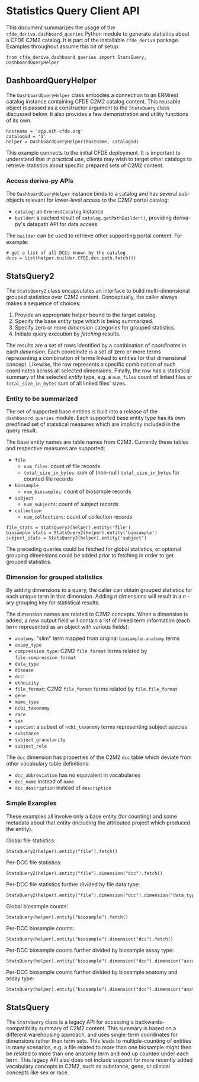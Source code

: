 
# Statistics Query Client API

This document summarizes the usage of the
`cfde_deriva.dashboard_queries` Python module to generate statistics
about a CFDE C2M2 catalog. It is part of the installable `cfde_deriva`
package.  Examples throughout assume this bit of setup:

```
from cfde_deriva.dashboard_queries import StatsQuery, DashboardQueryHelper
```

## DashboardQueryHelper

The `DashboardQueryHelper` class embodies a connection to an ERMrest
catalog instance containing CFDE C2M2 catalog content. This reusable
object is passed as a constructor argument to the `StatsQuery` class
discussed below.  It also provides a few demonstration and utility
functions of its own.

```
hostname = 'app.nih-cfde.org'
catalogid = '1'
helper = DashboardQueryHelper(hostname, catalogid)
```

This example connects to the initial CFDE deployment. It is important
to understand that in practical use, clients may wish to target other
catalogs to retrieve statistics about specific prepared sets of C2M2
content.

### Access deriva-py APIs

The `DashboardQueryHelper` instance binds to a catalog and has
several sub-objects relevant for lower-level access to the
C2M2 portal catalog:

- `catalog`: an `ErmrestCatalog` instance
- `builder`: a cached result of `catalog.getPathBuilder()`, providing deriva-py's datapath API for data access

The `builder` can be used to retrieve other supporting portal
content. For example:

```
# get a list of all DCCs known by the catalog
dccs = list(helper.builder.CFDE.dcc.path.fetch())
```

## StatsQuery2

The `StatsQuery2` class encapsulates an interface to build
multi-dimensional grouped statistics over C2M2 content. Conceptually,
the caller always makes a sequence of choices:

1. Provide an appropriate helper bound to the target catalog.
2. Specify the base _entity_ type which is being summarized.
3. Specify zero or more _dimension_ categories for grouped statistics.
4. Initiate query execution by _fetching_ results.

The results are a set of rows identified by a combination of
_coordinates_ in each _dimension_. Each coordinate is a set of zero or
more terms representing a combination of terms linked to entities for
that dimensional concept.  Likewise, the row represents a specific
combination of such coordinates across all selected dimensions. Finally,
the row has a statistical summary of the selected _entity_ type, e.g.
a `num_files` count of linked files or `total_size_in_bytes` sum of
all linked files' sizes.

### Entity to be summarized

The set of supported base entities is built into a release of the
`dashboaord_queries` module.  Each supported base entity type has its
own predfined set of statstical measures which are implicitly included
in the query result.

The base entity names are table names from C2M2. Currently these tables
and respective measures are supported:

- `file`
    - `num_files`: count of file records
    - `total_size_in_bytes`: sum of (non-null) `total_size_in_bytes` for counted file records
- `biosample`
    - `num_biosamples`: count of biosample records
- `subject`
    - `num_subjects`: count of subject records
- `collection`
    - `num_collections`: count of collection records

```
file_stats = StatsQuery2(helper).entity('file')
biosample_stats = StatsQuery2(helper).entity('biosample')
subject_stats = StatsQuery2(helper).entity('subject')
```

The preceding queries could be fetched for global statistics, or
optional grouping dimensions could be added prior to fetching in order
to get grouped statistics.

### Dimension for grouped statistics

By adding dimensions to a query, the caller can obtain grouped
statistics for each unique term in that dimension. Adding _n_
dimensions will result in a _n_ -ary grouping key for statistical
results.

The dimension names are related to C2M2 concepts. When a dimension is
added, a new output field will contain a list of linked term information
(each term represented as an object with various fields):

- `anatomy`: "slim" term mapped from original `biosample.anatomy` terms
- `assay_type`
- `compression_type`: C2M2 `file_format` terms related by `file.compression_format`
- `data_type`
- `disease`
- `dcc`: 
- `ethnicity`
- `file_format`: C2M2 `file_format` terms related by `file.file_format`
- `gene`
- `mime_type`
- `ncbi_taxonomy`
- `race`
- `sex`
- `species`: a subset of `ncbi_taxonomy` terms representing subject species
- `substance`
- `subject_granularity`
- `subject_role`

The `dcc` dimension has properties of the C2M2 `dcc` table which
deviate from other vocabulary table definitions:

- `dcc_abbreviation` has no equivalent in vocabularies
- `dcc_name` instead of `name`
- `dcc_description` instead of `description`

### Simple Examples

These examples all involve only a base entity (for counting) and some
metadata about that entity (including the attributed project which
produced the entity).

Global file statistics:
```
StatsQuery2(helper).entity("file").fetch()
```

Per-DCC file statistics:
```
StatsQuery2(helper).entity("file").dimension("dcc").fetch()
```

Per-DCC file statistics further divided by file data type:
```
StatsQuery2(helper).entity("file").dimension("dcc").dimension("data_type").fetch()
```

Global biosample counts:
```
StatsQuery(helper).entity("biosample").fetch()
```

Per-DCC biosample counts:
```
StatsQuery(helper).entity("biosample").dimension("dcc").fetch()
```

Per-DCC biosample counts further divided by biosample assay type:
```
StatsQuery(helper).entity("biosample").dimension("dcc").dimension("assay_type").fetch()
```

Per-DCC biosample counts further divided by biosample anatomy and assay type:
```
StatsQuery(helper).entity("biosample").dimension("dcc").dimension("anatomy").dimension("assay_type").fetch()
```

## StatsQuery

The `StatsQuery` class is a legacy API for accessing a
backwards-compatibility summary of C2M2 content. This summary is based
on a different warehousing approach, and uses single-term coordinates
for dimensions rather than term sets.  This leads to multiple-counting
of entities in many scenarios, e.g. a file related to more than one
biosample might then be related to more than one anatomy term and end
up counted under each term.  This legacy API also does not include support
for more recently added vocabulary concepts in C2M2, such as substance,
gene, or clinical concepts like sex or race.

